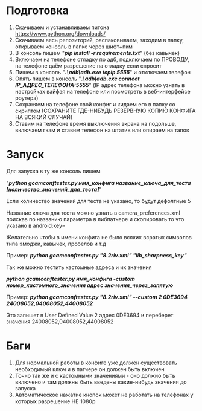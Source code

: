 # Подготовка
1) Скачиваем и устанавливаем питона
https://www.python.org/downloads/
2) Скачиваем весь репозиторий, распаковываем, заходим в папку, открываем консоль в папке через шифт+пкм
3) В консоль пишем "***pip install -r requirements.txt***" (без кавычек)
4) Включаем на телефоне отладку по адб, подключаем по ПРОВОДУ, на телефоне даём разрешение на отладку если спросит
5) Пишем в консоль "***.\adb\adb.exe tcpip 5555***" и отключаем телефон
6) Опять пишем в консоль "***.\adb\adb.exe connect IP_АДРЕС_ТЕЛЕФОНА:5555***" (IP адрес телефона можно узнать в настройках вайфая на телефоне или посмотреть в веб-интерфейсе роутера)
7) Сохраняем на телефоне свой конфиг и кидаем его в папку со скриптом (СОХРАНИТЕ ГДЕ-НИБУДЬ РЕЗЕРВНУЮ КОПИЮ КОНФИГА НА ВСЯКИЙ СЛУЧАЙ)
8) Ставим на телефоне время выключения экрана на подольше, включаем гкам и ставим телефон на штатив или опираем на тапок
# Запуск
Для запуска в ту же консоль пишем

"***python gcamconftester.py имя_конфига название_ключа_для_теста [количество_значений_для_теста]***"

Если количество значений для теста не указано, то будут дефолтные 5

Название ключа для теста можно узнать в camera_preferences.xml поискав по названию параметра в либпатчере и скопировать то что указано в android:key=

Желательно чтобы в имени конфига не было всяких всратых символов типа эмоджи, кавычек, пробелов и т.д

Пример: 
***python gcamconftester.py "8.2riv.xml" "lib_sharpness_key"***

Так же можно тестить кастомные адреса и их значения

***python gcamconftester.py имя_конфига -custom номер_кастомного_значения адрес значения_через_запятую***

Пример:
***python gcamconftester.py "8.2riv.xml" --custom 2 0DE3694 24008052,04008052,44008052***

Это запишет в User Defined Value 2 адрес 0DE3694 и переберет значения 24008052,04008052,44008052

# Баги
1) Для нормальной работы в конфиге уже должен существовать необходимый ключ и в патчере он должен быть включен
2) Точно так же и с кастомными значениями - оно должно быть включено и там должны быть введены какие-нибудь значения до запуска
3) Автоматическое нажатие кнопок может не работать на телефонах у которых разрешение НЕ 1080р
